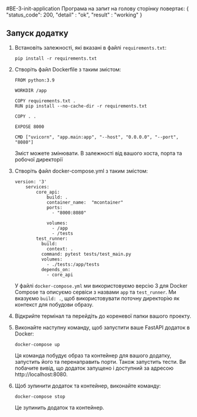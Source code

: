#BE-3-init-application
Програма на запит на голову сторінку повертає:
{
    "status_code": 200,
    "detail" : "ok",
    "result" : "working"
}

## Запуск додатку

1. Встановіть залежності, які вказані в файлі `requirements.txt`:
    ```shell
    pip install -r requirements.txt
2. Створіть файл Dockerfile з таким змістом:
    ```shell
    FROM python:3.9

    WORKDIR /app

    COPY requirements.txt .
    RUN pip install --no-cache-dir -r requirements.txt

    COPY . .

    EXPOSE 8000

    CMD ["uvicorn", "app.main:app", "--host", "0.0.0.0", "--port", "8080"]
    ```
    Зміст можете змінювати. В залежності від вашого хоста, порта та робочої директорії

2. Створіть файл docker-compose.yml з таким змістом:
    ```shell
    version: '3'
        services:
            core_api:
                build: .
                container_name:  "mcontainer"
                ports:
                  - "8000:8080"

                volumes:
                  - /app
                  - /tests
            test_runner:
              build:
                context: .
              command: pytest tests/test_main.py
              volumes:
                - ./tests:/app/tests
              depends_on:
                - core_api
    ```
    У файлі `docker-compose.yml` ми використовуємо версію 3 для Docker Compose та описуємо сервіси з назвами `app` та `test_runner`. Ми вказуємо `build: .`, щоб використовувати поточну директорію як контекст для побудови образу. 

3. Відкрийте термінал та перейдіть до кореневої папки вашого проекту.
4. Виконайте наступну команду, щоб запустити ваше FastAPI додаток в Docker:
    ```shell
    docker-compose up
    ```
    Ця команда побудує образ та контейнер для вашого додатку, запустить його та перенаправить порти.
    Також запустить тести.
    Ви побачите вивід, що додаток запущено і доступний за адресою http://localhost:8080.
5. Щоб зупинити додаток та контейнер, виконайте команду:
    ```shell
    docker-compose stop
    ```
    Це зупинить додаток та контейнер.
